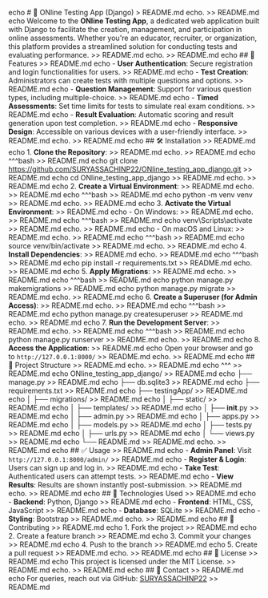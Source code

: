 echo # 🧪 ONline Testing App (Django) > README.md
echo. >> README.md
echo Welcome to the **ONline Testing App**, a dedicated web application built with Django to facilitate the creation, management, and participation in online assessments. Whether you're an educator, recruiter, or organization, this platform provides a streamlined solution for conducting tests and evaluating performance. >> README.md
echo. >> README.md
echo ## 🚀 Features >> README.md
echo - **User Authentication**: Secure registration and login functionalities for users. >> README.md
echo - **Test Creation**: Administrators can create tests with multiple questions and options. >> README.md
echo - **Question Management**: Support for various question types, including multiple-choice. >> README.md
echo - **Timed Assessments**: Set time limits for tests to simulate real exam conditions. >> README.md
echo - **Result Evaluation**: Automatic scoring and result generation upon test completion. >> README.md
echo - **Responsive Design**: Accessible on various devices with a user-friendly interface. >> README.md
echo. >> README.md
echo ## 🛠️ Installation >> README.md
echo 1. **Clone the Repository**: >> README.md
echo. >> README.md
echo ^^^bash >> README.md
echo git clone https://github.com/SURYASSACHINP22/ONline_testing_app_django.git >> README.md
echo cd ONline_testing_app_django >> README.md
echo. >> README.md
echo 2. **Create a Virtual Environment**: >> README.md
echo. >> README.md
echo ^^^bash >> README.md
echo python -m venv venv >> README.md
echo. >> README.md
echo 3. **Activate the Virtual Environment**: >> README.md
echo - On Windows: >> README.md
echo. >> README.md
echo ^^^bash >> README.md
echo venv\Scripts\activate >> README.md
echo. >> README.md
echo - On macOS and Linux: >> README.md
echo. >> README.md
echo ^^^bash >> README.md
echo source venv/bin/activate >> README.md
echo. >> README.md
echo 4. **Install Dependencies**: >> README.md
echo. >> README.md
echo ^^^bash >> README.md
echo pip install -r requirements.txt >> README.md
echo. >> README.md
echo 5. **Apply Migrations**: >> README.md
echo. >> README.md
echo ^^^bash >> README.md
echo python manage.py makemigrations >> README.md
echo python manage.py migrate >> README.md
echo. >> README.md
echo 6. **Create a Superuser (for Admin Access)**: >> README.md
echo. >> README.md
echo ^^^bash >> README.md
echo python manage.py createsuperuser >> README.md
echo. >> README.md
echo 7. **Run the Development Server**: >> README.md
echo. >> README.md
echo ^^^bash >> README.md
echo python manage.py runserver >> README.md
echo. >> README.md
echo 8. **Access the Application**: >> README.md
echo Open your browser and go to `http://127.0.0.1:8000/` >> README.md
echo. >> README.md
echo ## 📁 Project Structure >> README.md
echo. >> README.md
echo ^^^ >> README.md
echo ONline_testing_app_django/ >> README.md
echo ├── manage.py >> README.md
echo ├── db.sqlite3 >> README.md
echo ├── requirements.txt >> README.md
echo ├── testingApp/ >> README.md
echo │   ├── migrations/ >> README.md
echo │   ├── static/ >> README.md
echo │   ├── templates/ >> README.md
echo │   ├── __init__.py >> README.md
echo │   ├── admin.py >> README.md
echo │   ├── apps.py >> README.md
echo │   ├── models.py >> README.md
echo │   ├── tests.py >> README.md
echo │   ├── urls.py >> README.md
echo │   └── views.py >> README.md
echo └── README.md >> README.md
echo. >> README.md
echo ## ✅ Usage >> README.md
echo - **Admin Panel**: Visit `http://127.0.0.1:8000/admin/` >> README.md
echo - **Register & Login**: Users can sign up and log in. >> README.md
echo - **Take Test**: Authenticated users can attempt tests. >> README.md
echo - **View Results**: Results are shown instantly post-submission. >> README.md
echo. >> README.md
echo ## 📌 Technologies Used >> README.md
echo - **Backend**: Python, Django >> README.md
echo - **Frontend**: HTML, CSS, JavaScript >> README.md
echo - **Database**: SQLite >> README.md
echo - **Styling**: Bootstrap >> README.md
echo. >> README.md
echo ## 🤝 Contributing >> README.md
echo 1. Fork the project >> README.md
echo 2. Create a feature branch >> README.md
echo 3. Commit your changes >> README.md
echo 4. Push to the branch >> README.md
echo 5. Create a pull request >> README.md
echo. >> README.md
echo ## 📄 License >> README.md
echo This project is licensed under the MIT License. >> README.md
echo. >> README.md
echo ## 📧 Contact >> README.md
echo For queries, reach out via GitHub: [SURYASSACHINP22](https://github.com/SURYASSACHINP22) >> README.md

